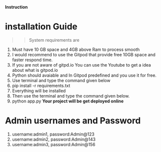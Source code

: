 **Instruction**
# installation Guide

>> System requirements are
1. Must have 10 GB space and 4GB above Ram to process smooth
2. I would recommend to use the Gitpod that provide free 10GB space and faster respond time.
3. If you are not aware of gitpd.io You can use the Youtube to get a idea about what is gitpod.io
4. Python should avaiable and In Gitpod predefined and you use it for free.
5. Use terminal and type the command given below
6. pip install -r requirements.txt
7. Everything will be installed
8. Then use the terminal and type the command given below.
9. python app.py
**Your project will be get deployed online**

# Admin usernames and Password

1. username:admin1, password:Admin@123 
2. username:admin2, password:Admin@143
3. username:admin3, password:Admin@156



